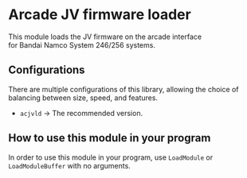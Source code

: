 # Arcade JV firmware loader

This module loads the JV firmware on the arcade interface \
for Bandai Namco System 246/256 systems.  

## Configurations

There are multiple configurations of this library, allowing the choice of
balancing between size, speed, and features.

*   `acjvld` -> The recommended version.

## How to use this module in your program

In order to use this module in your program, use `LoadModule` or \
`LoadModuleBuffer` with no arguments.
